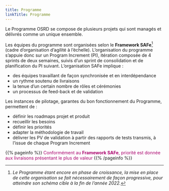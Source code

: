 ```yaml
---
title: Programme
linkTitle: Programme
---
```


Le Programme OSRD se compose de plusieurs projets qui sont managés et délivrés comme un unique ensemble.

Les équipes du programme sont organisées selon le **Framework SAFe**[^SAFe] (cadre d’organisation d’agilité à l’échelle).
L’organisation du programme s’appuie donc sur un Program Increment (PI), itération composée de 4 sprints de deux semaines, suivis d’un sprint de consolidation et de planification du PI suivant.
L’organisation SAFe implique :

- des équipes travaillant de façon synchronisée et en interdépendance
- un rythme soutenu de livraisons
- la tenue d’un certain nombre de rôles et cérémonies
- un processus de feed-back et de validation

Les instances de pilotage, garantes du bon fonctionnement du Programme, permettent de :

- définir les roadmaps projet et produit
- recueillir les besoins
- définir les priorités
- adapter la méthodologie de travail
- délivrer les PV de validation à partir des rapports de tests transmis, à l’issue de chaque Program Increment

{{% pageinfo %}}
<font color=#aa026d>Conformément au **Framework SAFe**, priorité est donnée aux livraisons présentant le plus de valeur</font>
{{% /pageinfo %}}

[^SAFe]: *Le Programme étant encore en phase de croissance, la mise en place de cette organisation se fait nécessairement de façon progressive, pour atteindre son schéma cible à la fin de l’année 2022.*
